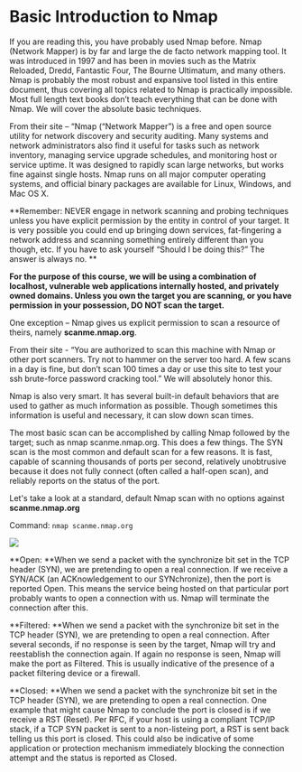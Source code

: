 # Basic Introduction to Nmap

If you are reading this, you have probably used Nmap before. Nmap \(Network Mapper\) is by far and large the de facto network mapping tool. It was introduced in 1997 and has been in movies such as the Matrix Reloaded, Dredd, Fantastic Four, The Bourne Ultimatum, and many others. Nmap is probably the most robust and expansive tool listed in this entire document, thus covering all topics related to Nmap is practically impossible. Most full length text books don’t teach everything that can be done with Nmap. We will cover the absolute basic techniques.

From their site – “Nmap \(“Network Mapper”\) is a free and open source utility for network discovery and security auditing. Many systems and network administrators also find it useful for tasks such as network inventory, managing service upgrade schedules, and monitoring host or service uptime. It was designed to rapidly scan large networks, but works fine against single hosts. Nmap runs on all major computer operating systems, and official binary packages are available for Linux, Windows, and Mac OS X.

**Remember: NEVER engage in network scanning and probing techniques unless you have explicit permission by the entity in control of your target. It is very possible you could end up bringing down services, fat-fingering a network address and scanning something entirely different than you though, etc. If you have to ask yourself “Should I be doing this?” The answer is always no. **

**For the purpose of this course, we will be using a combination of localhost, vulnerable web applications internally hosted, and privately owned domains. Unless you own the target you are scanning, or you have permission in your possession, DO NOT scan the target.**

One exception – Nmap gives us explicit permission to scan a resource of theirs, namely **scanme.nmap.org**.

From their site - “You are authorized to scan this machine with Nmap or other port scanners. Try not to hammer on the server too hard. A few scans in a day is fine, but don’t scan 100 times a day or use this site to test your ssh brute-force password cracking tool.” We will absolutely honor this.

Nmap is also very smart. It has several built-in default behaviors that are used to gather as much information as possible. Though sometimes this information is useful and necessary, it can slow down scan times.

The most basic scan can be accomplished by calling Nmap followed by the target; such as nmap scanme.nmap.org. This does a few things.  The SYN scan is the most common and default scan for a few reasons. It is fast, capable of scanning thousands of ports per second, relatively unobtrusive because it does not fully connect \(often called a half-open scan\), and reliably reports on the status of the port.

Let's take a look at a standard, default Nmap scan with no options against **scanme.nmap.org**

Command: `nmap scanme.nmap.org`

![](/assets/nmapscanme.png)

**Open: **When we send a packet with the synchronize bit set in the TCP header \(SYN\), we are pretending to open a real connection. If we receive a SYN/ACK \(an ACKnowledgement to our SYNchronize\), then the port is reported Open. This means the service being hosted on that particular port probably wants to open a connection with us. Nmap will terminate the connection after this.

**Filtered: **When we send a packet with the synchronize bit set in the TCP header \(SYN\), we are pretending to open a real connection. After several seconds, if no response is seen by the target, Nmap will try and reestablish the connection again. If again no response is seen, Nmap will make the port as Filtered. This is usually indicative of the presence of a packet filtering device or a firewall.

**Closed: **When we send a packet with the synchronize bit set in the TCP header \(SYN\), we are pretending to open a real connection. One example that might cause Nmap to conclude the port is closed is if we receive a RST \(Reset\). Per RFC, if your host is using a compliant TCP/IP stack, if a TCP SYN packet is sent to a non-listeing port, a RST is sent back telling us this port is closed. This could also be indicative of some application or protection mechanism immediately blocking the connection attempt and the status is reported as Closed.

